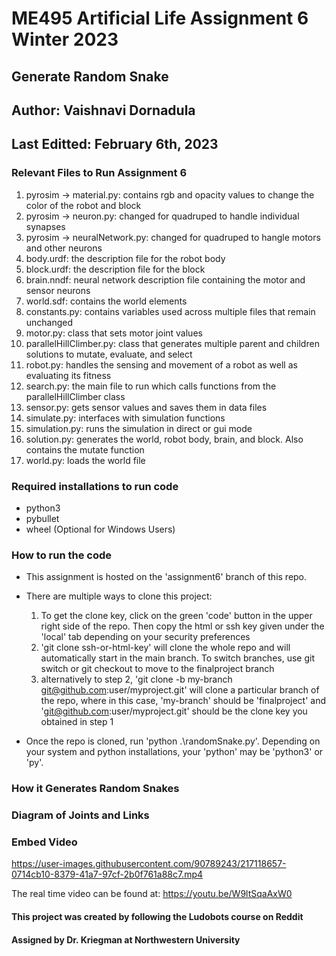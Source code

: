 # ME495 Artificial Life Assignment 6 Winter 2023

## Generate Random Snake
## Author: Vaishnavi Dornadula
## Last Editted: February 6th, 2023

### Relevant Files to Run Assignment 6
1. pyrosim -> material.py: contains rgb and opacity values to change the color of the robot and block
2. pyrosim -> neuron.py: changed for quadruped to handle individual synapses
3. pyrosim -> neuralNetwork.py: changed for quadruped to hangle motors and other neurons
4. body.urdf: the description file for the robot body
5. block.urdf: the description file for the block
6. brain.nndf: neural network description file containing the motor and sensor neurons
7. world.sdf: contains the world elements
8. constants.py: contains variables used across multiple files that remain unchanged 
9. motor.py: class that sets motor joint values
10. parallelHillClimber.py: class that generates multiple parent and children solutions to mutate, evaluate, and select
11. robot.py: handles the sensing and movement of a robot as well as evaluating its fitness
12. search.py: the main file to run which calls functions from the parallelHillClimber class
13. sensor.py: gets sensor values and saves them in data files
14. simulate.py: interfaces with simulation functions
15. simulation.py: runs the simulation in direct or gui mode
16. solution.py: generates the world, robot body, brain, and block. Also contains the mutate function
17. world.py: loads the world file 

### Required installations to run code
- python3
- pybullet
- wheel (Optional for Windows Users)

### How to run the code
- This assignment is hosted on the 'assignment6' branch of this repo.
- There are multiple ways to clone this project:
    1. To get the clone key, click on the green 'code' button in the upper right side of the repo. Then copy the html or ssh key given under the 'local' tab depending on your security preferences
    2. 'git clone ssh-or-html-key' will clone the whole repo and will automatically start in the main branch. To switch branches, use git switch or git checkout to move to the finalproject branch
    3. alternatively to step 2, 'git clone -b my-branch git@github.com:user/myproject.git' will clone a particular branch of the repo, where in this case, 'my-branch' should be 'finalproject' and 'git@github.com:user/myproject.git' should be the clone key you obtained in step 1

- Once the repo is cloned, run 'python .\randomSnake.py'. Depending on your system and python installations, your 'python' may be 'python3' or 'py'.

### How it Generates Random Snakes


### Diagram of Joints and Links


### Embed Video 

https://user-images.githubusercontent.com/90789243/217118657-0714cb10-8379-41a7-97cf-2b0f761a88c7.mp4

The real time video can be found at: https://youtu.be/W9ltSqaAxW0

#### This project was created by following the Ludobots course on Reddit
#### Assigned by Dr. Kriegman at Northwestern University
